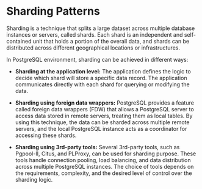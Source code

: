 # Sharding Patterns

Sharding is a technique that splits a large dataset across multiple database instances or servers, called shards. Each shard is an independent and self-contained unit that holds a portion of the overall data, and shards can be distributed across different geographical locations or infrastructures.

In PostgreSQL environment, sharding can be achieved in different ways:

- **Sharding at the application level:** The application defines the logic to decide which shard will store a specific data record. The application communicates directly with each shard for querying or modifying the data.

- **Sharding using foreign data wrappers:** PostgreSQL provides a feature called foreign data wrappers (FDW) that allows a PostgreSQL server to access data stored in remote servers, treating them as local tables. By using this technique, the data can be sharded across multiple remote servers, and the local PostgreSQL instance acts as a coordinator for accessing these shards.

- **Sharding using 3rd-party tools:** Several 3rd-party tools, such as Pgpool-II, Citus, and PLProxy, can be used for sharding purpose. These tools handle connection pooling, load balancing, and data distribution across multiple PostgreSQL instances. The choice of tools depends on the requirements, complexity, and the desired level of control over the sharding logic.